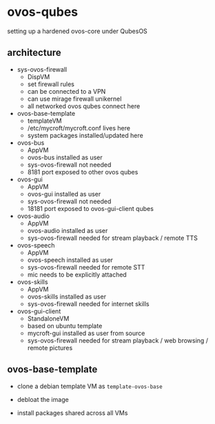 # ovos-qubes
setting up a hardened ovos-core under QubesOS


## architecture

- sys-ovos-firewall 
  - DispVM
  - set firewall rules
  - can be connected to a VPN
  - can use mirage firewall unikernel
  - all networked ovos qubes connect here
- ovos-base-template
  - templateVM
  - /etc/mycroft/mycroft.conf lives here
  - system packages installed/updated here
- ovos-bus
  - AppVM
  - ovos-bus installed as user
  - sys-ovos-firewall not needed
  - 8181 port exposed to other ovos qubes
- ovos-gui
  - AppVM
  - ovos-gui installed as user
  - sys-ovos-firewall not needed
  - 18181 port exposed to ovos-gui-client qubes
- ovos-audio
  - AppVM
  - ovos-audio installed as user
  - sys-ovos-firewall needed for stream playback / remote TTS
- ovos-speech
  - AppVM
  - ovos-speech installed as user
  - sys-ovos-firewall needed for remote STT
  - mic needs to be explicitly attached
- ovos-skills
  - AppVM
  - ovos-skills installed as user
  - sys-ovos-firewall needed for internet skills
- ovos-gui-client
  - StandaloneVM
  - based on ubuntu template
  - mycroft-gui installed as user from source
  - sys-ovos-firewall needed for stream playback / web browsing / remote pictures

  
## ovos-base-template

- clone a debian template VM as `template-ovos-base`
- debloat the image

- install packages shared across all VMs
